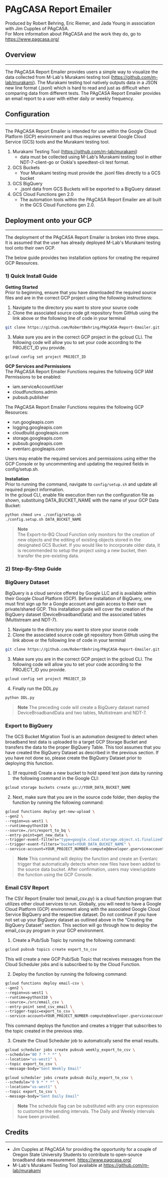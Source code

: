 # PAgCASA Report Emailer
Produced by Robert Behring, Eric Riemer, and Jada Young in association with Jim Cupples of PAgCASA.
<br>For More information about PAgCASA and the work they do, go to https://www.pagcasa.org/

## Overview
---
The PAgCASA Report Emailer provides users a simple way to visualize the data collected from M-Lab's Murakami testing tool (https://github.com/m-lab/murakami). The Murakami testing tool natively outputs data in a JSON new line format (.jsonl) which is hard to read and just as difficult when comparing data from different tests. The PAgCASA Report Emailer provides an email report to a user with either daily or weekly frequency. 


## Configuration
---
The PAgCASA Report Emailer is intended for use within the Google Cloud Platform (GCP) environment and thus requires several Google Cloud Service (GCS) tools and the Murakami testing tool. 

1. Murakami Testing Tool (https://github.com/m-lab/murakami)
    - data must be collected using M-Lab's Murakami testing tool in either NDT-7-client-go or Ookla's speedtest-cli test format.
2. GCS Buckets
    - Your Murakami testing must provide the .jsonl files directly to a GCS bucket
3. GCS BigQuery
    - .jsonl data from GCS Buckets will be exported to a BigQuery dataset
4. GCS Cloud Functions gen 2.0
    - The automation tools within the PAgCASA Report Emailer are all built in the GCS Cloud Functions gen 2.0. 


## Deployment onto your GCP
---
The deployment of the PAgCASA Report Emailer is broken into three steps. It is assumed that the user has already deployed M-Lab's Murakami testing tool onto their own GCP.

The below guide provides two installation options for creating the required GCP Resources.
### **1) Quick Install Guide**

**Getting Started**  
Prior to beginning, ensure that you have downloaded the required source files and are in the correct GCP project using the following instructions:
1. Navigate to the directory you want to store your source code
2. Clone the associated source code git repository from GitHub using the link above or the following line of code in your terminal

```bash
git clone https://github.com/RobertBehring/PAgCASA-Report-Emailer.git
```

3. Make sure you are in the correct GCP project in the gcloud CLI. The following code will allow you to set your code according to the PROJECT_ID you provide.

```bash
gcloud config set project PROJECT_ID
```

**GCP Services and Permissions**  
The PAgCASA Report Emailer Functions requires the following GCP IAM Permissions to be enabled:
- iam.serviceAccountUser
- cloudfunctions.admin
- pubsub.publisher

The PAgCASA Report Emailer Functions requires the following GCP Resources:
- run.googleapis.com 
- logging.googleapis.com 
- cloudbuild.googleapis.com 
- storage.googleapis.com 
- pubsub.googleapis.com 
- eventarc.googleapis.com

Users may enable the required services and permissions using either the GCP Console or by uncommenting and updating the required fields in config/setup.sh.

**Installation**  
Prior to running the command, navigate to `config/setup.sh` and update all required project information.  
In the gcloud CLI, enable file execution then run the configuration file as shown, substituing DATA_BUCKET_NAME with the name of your GCP Data Bucket:
```bash
python chmod u+x ./config/setup.sh
./config.setup.sh DATA_BUCKET_NAME
```
> **Note**  
> The Export-to-BQ Cloud Function only monitors for the creation of new objects and the editing of existing objects stored in the designated GCS Bucket. If you would like to incorporate older data, it is recommended to setup the project using a new bucket, then transfer the pre-existing data. 

### **2) Step-By-Step Guide**
### BigQuery Dataset
BigQuery is a cloud service offered by Google LLC and is available within their Google Cloud Platform (GCP). Before installation of BigQuery, one must first sign up for a Google account and gain access to their own private/shared GCP. This installation guide will cover the creation of the BigQuery dataset (DeviceBroadbandData) and the associated tables (Multistream and NDT-7). 

1. Navigate to the directory you want to store your source code
2. Clone the associated source code git repository from GitHub using the link above or the following line of code in your terminal

```bash
git clone https://github.com/RobertBehring/PAgCASA-Report-Emailer.git
```

3. Make sure you are in the correct GCP project in the gcloud CLI. The following code will allow you to set your code according to the PROJECT_ID you provide.

```bash
gcloud config set project PROJECT_ID
```

4. Finally run the DDL.py

```bash
python DDL.py
```

> **Note**
> The preceding code will create a BigQuery dataset named DeviceBroadbandData and two tables, Multistream and NDT-7.


### Export to BigQuery
The GCS Bucket Migration Tool is an automation designed to detect when broadband test data is uploaded to a target GCP Storage Bucket and transfers the data to the proper BigQuery Table. This tool assumes that you have created the BigQuery Dataset as described in the previous section. If you have not done so, please create the BigQuery Dataset prior to deploying this function. 

1. (If required) Create a new bucket to hold speed test json data by running the following command in the Google CLI:

```bash
gcloud storage buckets create gs://YOUR_DATA_BUCKET_NAME
```

2. Next, make sure that you are in the source code folder, then deploy the function by running the following command:
```bash
gcloud functions deploy get-new-upload \
--gen2 \
--region=us-west1 \
--runtime=python310 \
--source=./src/export_to_bq \
--entry-point=get_new_data \
--trigger-event-filters="type=google.cloud.storage.object.v1.finalized" \
--trigger-event-filters="bucket=YOUR_DATA_BUCKET_NAME" \
--service-account=YOUR_PROJECT_NUMBER-compute@developer.gserviceaccount.com
```

> **Note**
> This command will deploy the function and create an Eventarc trigger that automatically detects when new files have been added to the source data bucket. After confirmation, users may view/update the function using the GCP Console.


### Email CSV Report
The CSV Report Emailer tool (email_csv.py) is a cloud function program that utilizes other cloud services to run. Globally, you will need to have a Google Cloud Platform (GCP) environment along with the associated Google Cloud Service BigQuery and the respective dataset. Do not continue if you have not set up your BigQuery dataset as outlined above in the “Creating the BigQuery Dataset” section. This section will go through how to deploy the email_csv.py program in your GCP environment. 

1. Create a Pub/Sub Topic by running the following command:

```bash
gcloud pubsub topics create export_to_csv
```
This will create a new GCP Pub/Sub Topic that receives messages from the Cloud Scheduler jobs and is subscribed to by the Cloud Function. 

2. Deploy the function by running the following command:

```bash
gcloud functions deploy email-csv \
--gen2 \
--region=us-west1 \
--runtime=python310 \
--source=./src/email_csv \
--entry-point send_csv_email \
--trigger-topic=export_to_csv \
--service-account=YOUR_PROJECT_NUMBER-compute@developer.gserviceaccount.com
```

This command deploys the function and creates a trigger that subscribes to the topic created in the previous step.

3. Create the Cloud Scheduler job to automatically send the email results. 

```bash
gcloud scheduler jobs create pubsub weekly_export_to_csv \
--schedule="00 7 * * *" \
--location="us-west1" \
--topic export_to_csv \
--message-body="Sent Weekly Email"
```

```bash
gcloud scheduler jobs create pubsub daily_export_to_csv \
--schedule="0 9 * * *" \
--location="us-west1" \
--topic export_to_csv \
--message-body="Sent Daily Email"
```

> **Note** 
>The schedule flag can be substituted with any cron expression to customize the sending intervals. The Daily and Weekly intervals have been provided.


<!-- ## Appendix -->


## Credits
---
- Jim Cupples at PAgCASA for providing the opportunity for a couple of Oregon State University Students to contribute to open-source broadband data measurement. https://www.pagcasa.org/
- M-Lab's Murakami Testing Tool available at https://github.com/m-lab/murakami